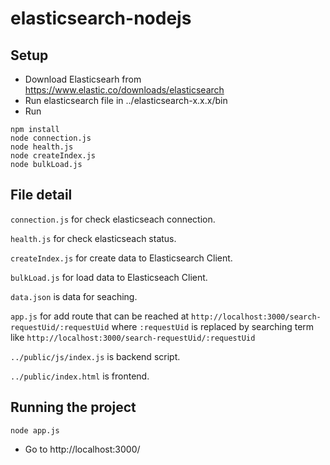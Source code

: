 # elasticsearch-nodejs

Setup
---
* Download Elasticsearh from https://www.elastic.co/downloads/elasticsearch
* Run elasticsearch file in ../elasticsearch-x.x.x/bin
* Run
```
npm install
node connection.js
node health.js
node createIndex.js
node bulkLoad.js
```

File detail
---
`connection.js` for check elasticseach connection.

`health.js` for check elasticseach status.

`createIndex.js` for create data to Elasticsearch Client.

`bulkLoad.js` for load data to Elasticseach Client.

`data.json` is data for seaching.

`app.js` for add route that can be reached at ```http://localhost:3000/search-requestUid/:requestUid``` where `:requestUid` is replaced by searching term like `http://localhost:3000/search-requestUid/:requestUid`  

`../public/js/index.js` is backend script.

`../public/index.html` is frontend.

Running the project
---
```
node app.js
``` 
* Go to http://localhost:3000/
